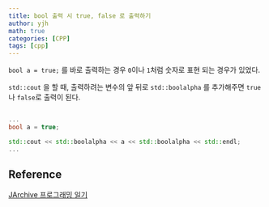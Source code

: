 ```yaml
---
title: bool 출력 시 true, false 로 출력하기
author: yjh
math: true
categories: [CPP]
tags: [cpp]
---
```


`bool a = true;` 를 바로 출력하는 경우 `0`이나 `1`처럼 숫자로 표현 되는 경우가 있었다.

`std::cout` 을 할 때, 출력하려는 변수의 앞 뒤로 `std::boolalpha` 를 추가해주면 `true`나 `false`로 출력이 된다.

```cpp

...
bool a = true;

std::cout << std::boolalpha << a << std::boolalpha << std::endl;
...

```

## Reference

[JArchive 프로그래밍 일기](https://gdlovehush.tistory.com/231)
